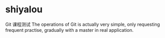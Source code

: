 # shiyalou
Git 课程测试
The operations of Git is actually very simple, only requesting frequent practise, gradually with a master in real application.

